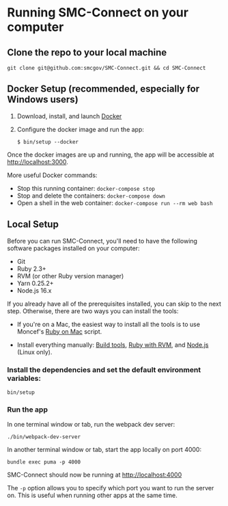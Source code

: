 # Running SMC-Connect on your computer

## Clone the repo to your local machine

    git clone git@github.com:smcgov/SMC-Connect.git && cd SMC-Connect

## Docker Setup (recommended, especially for Windows users)

1. Download, install, and launch [Docker]

1. Configure the docker image and run the app:

   `$ bin/setup --docker`

Once the docker images are up and running, the app will be accessible at
[http://localhost:3000](http://localhost:3000).

More useful Docker commands:

* Stop this running container: `docker-compose stop`
* Stop and delete the containers: `docker-compose down`
* Open a shell in the web container: `docker-compose run --rm web bash`

[Docker]: https://docs.docker.com/engine/installation/


## Local Setup

Before you can run SMC-Connect, you'll need to have the following software
packages installed on your computer:
- Git
- Ruby 2.3+
- RVM (or other Ruby version manager)
- Yarn 0.25.2+
- Node.js 16.x

If you already have all of the prerequisites installed, you can skip to the
next step. Otherwise, there are two ways you can install the tools:

- If you're on a Mac, the easiest way to install all the tools is to use
Moncef's [Ruby on Mac] script.

- Install everything manually: [Build tools], [Ruby with RVM], and
[Node.js][node] (Linux only).

[Ruby on Mac]: https://rubyonmac.dev
[Build tools]: https://github.com/codeforamerica/howto/blob/master/Build-Tools.md
[Ruby with RVM]: https://github.com/codeforamerica/howto/blob/master/Ruby.md
[node]: https://github.com/codeforamerica/howto/blob/master/Node.js.md

### Install the dependencies and set the default environment variables:

    bin/setup

### Run the app
In one terminal window or tab, run the webpack dev server:

    ./bin/webpack-dev-server

In another terminal window or tab, start the app locally on port 4000:

    bundle exec puma -p 4000

SMC-Connect should now be running at [http://localhost:4000](http://localhost:4000)

The `-p` option allows you to specify which port you want to run the server on. This is useful when running other apps at the same time.
